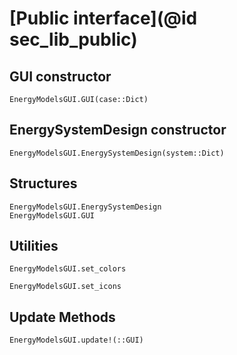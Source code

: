 # [Public interface](@id sec_lib_public)

## GUI constructor

```@docs
EnergyModelsGUI.GUI(case::Dict)
```

## EnergySystemDesign constructor

```@docs
EnergyModelsGUI.EnergySystemDesign(system::Dict)
```

## Structures

```@docs
EnergyModelsGUI.EnergySystemDesign
EnergyModelsGUI.GUI
```

## Utilities
```@docs
EnergyModelsGUI.set_colors
```

```@docs
EnergyModelsGUI.set_icons
```

## Update Methods
```@docs
EnergyModelsGUI.update!(::GUI)
```